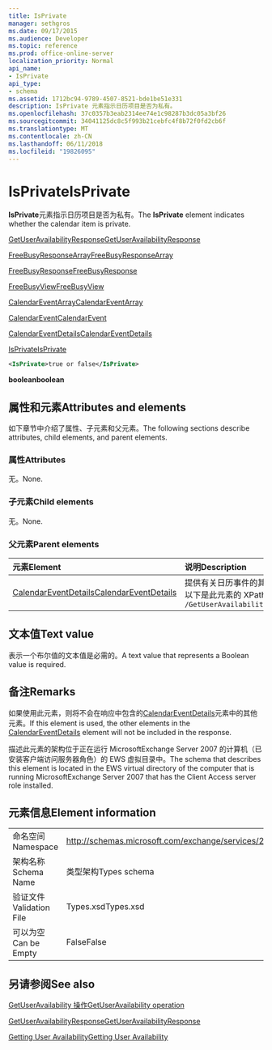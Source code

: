 ```yaml
---
title: IsPrivate
manager: sethgros
ms.date: 09/17/2015
ms.audience: Developer
ms.topic: reference
ms.prod: office-online-server
localization_priority: Normal
api_name:
- IsPrivate
api_type:
- schema
ms.assetid: 1712bc94-9789-4507-8521-bde1be51e331
description: IsPrivate 元素指示日历项目是否为私有。
ms.openlocfilehash: 37c0357b3eab2314ee74e1c98287b3dc05a3bf26
ms.sourcegitcommit: 34041125dc8c5f993b21cebfc4f8b72f0fd2cb6f
ms.translationtype: MT
ms.contentlocale: zh-CN
ms.lasthandoff: 06/11/2018
ms.locfileid: "19826095"
---
```

# <a name="isprivate"></a><span data-ttu-id="eff2b-103">IsPrivate</span><span class="sxs-lookup"><span data-stu-id="eff2b-103">IsPrivate</span></span>

<span data-ttu-id="eff2b-104">**IsPrivate**元素指示日历项目是否为私有。</span><span class="sxs-lookup"><span data-stu-id="eff2b-104">The **IsPrivate** element indicates whether the calendar item is private.</span></span> 
  
[<span data-ttu-id="eff2b-105">GetUserAvailabilityResponse</span><span class="sxs-lookup"><span data-stu-id="eff2b-105">GetUserAvailabilityResponse</span></span>](getuseravailabilityresponse.md)
  
[<span data-ttu-id="eff2b-106">FreeBusyResponseArray</span><span class="sxs-lookup"><span data-stu-id="eff2b-106">FreeBusyResponseArray</span></span>](freebusyresponsearray.md)
  
[<span data-ttu-id="eff2b-107">FreeBusyResponse</span><span class="sxs-lookup"><span data-stu-id="eff2b-107">FreeBusyResponse</span></span>](freebusyresponse.md)
  
[<span data-ttu-id="eff2b-108">FreeBusyView</span><span class="sxs-lookup"><span data-stu-id="eff2b-108">FreeBusyView</span></span>](freebusyview.md)
  
[<span data-ttu-id="eff2b-109">CalendarEventArray</span><span class="sxs-lookup"><span data-stu-id="eff2b-109">CalendarEventArray</span></span>](calendareventarray.md)
  
[<span data-ttu-id="eff2b-110">CalendarEvent</span><span class="sxs-lookup"><span data-stu-id="eff2b-110">CalendarEvent</span></span>](calendarevent.md)
  
[<span data-ttu-id="eff2b-111">CalendarEventDetails</span><span class="sxs-lookup"><span data-stu-id="eff2b-111">CalendarEventDetails</span></span>](calendareventdetails.md)
  
[<span data-ttu-id="eff2b-112">IsPrivate</span><span class="sxs-lookup"><span data-stu-id="eff2b-112">IsPrivate</span></span>](isprivate.md)
  
```xml
<IsPrivate>true or false</IsPrivate>
```

 <span data-ttu-id="eff2b-113">**boolean**</span><span class="sxs-lookup"><span data-stu-id="eff2b-113">**boolean**</span></span>
## <a name="attributes-and-elements"></a><span data-ttu-id="eff2b-114">属性和元素</span><span class="sxs-lookup"><span data-stu-id="eff2b-114">Attributes and elements</span></span>

<span data-ttu-id="eff2b-115">如下章节中介绍了属性、子元素和父元素。</span><span class="sxs-lookup"><span data-stu-id="eff2b-115">The following sections describe attributes, child elements, and parent elements.</span></span>
  
### <a name="attributes"></a><span data-ttu-id="eff2b-116">属性</span><span class="sxs-lookup"><span data-stu-id="eff2b-116">Attributes</span></span>

<span data-ttu-id="eff2b-117">无。</span><span class="sxs-lookup"><span data-stu-id="eff2b-117">None.</span></span>
  
### <a name="child-elements"></a><span data-ttu-id="eff2b-118">子元素</span><span class="sxs-lookup"><span data-stu-id="eff2b-118">Child elements</span></span>

<span data-ttu-id="eff2b-119">无。</span><span class="sxs-lookup"><span data-stu-id="eff2b-119">None.</span></span>
  
### <a name="parent-elements"></a><span data-ttu-id="eff2b-120">父元素</span><span class="sxs-lookup"><span data-stu-id="eff2b-120">Parent elements</span></span>

|<span data-ttu-id="eff2b-121">**元素**</span><span class="sxs-lookup"><span data-stu-id="eff2b-121">**Element**</span></span>|<span data-ttu-id="eff2b-122">**说明**</span><span class="sxs-lookup"><span data-stu-id="eff2b-122">**Description**</span></span>|
|:-----|:-----|
|[<span data-ttu-id="eff2b-123">CalendarEventDetails</span><span class="sxs-lookup"><span data-stu-id="eff2b-123">CalendarEventDetails</span></span>](calendareventdetails.md) <br/> |<span data-ttu-id="eff2b-124">提供有关日历事件的其他信息。</span><span class="sxs-lookup"><span data-stu-id="eff2b-124">Provides additional information about a calendar event.</span></span>  <br/> <span data-ttu-id="eff2b-125">以下是此元素的 XPath 表达式：</span><span class="sxs-lookup"><span data-stu-id="eff2b-125">The following is the XPath expression to this element:</span></span>  <br/>  `/GetUserAvailabilityResponse/FreeBusyResponseArray/FreeBusyResponse/FreeBusyView/CalendarEventArray/CalendarEvent[i]/CalendarEventDetails` <br/> |
   
## <a name="text-value"></a><span data-ttu-id="eff2b-126">文本值</span><span class="sxs-lookup"><span data-stu-id="eff2b-126">Text value</span></span>

<span data-ttu-id="eff2b-127">表示一个布尔值的文本值是必需的。</span><span class="sxs-lookup"><span data-stu-id="eff2b-127">A text value that represents a Boolean value is required.</span></span>
  
## <a name="remarks"></a><span data-ttu-id="eff2b-128">备注</span><span class="sxs-lookup"><span data-stu-id="eff2b-128">Remarks</span></span>

<span data-ttu-id="eff2b-129">如果使用此元素，则将不会在响应中包含的[CalendarEventDetails](calendareventdetails.md)元素中的其他元素。</span><span class="sxs-lookup"><span data-stu-id="eff2b-129">If this element is used, the other elements in the [CalendarEventDetails](calendareventdetails.md) element will not be included in the response.</span></span> 
  
<span data-ttu-id="eff2b-130">描述此元素的架构位于正在运行 MicrosoftExchange Server 2007 的计算机（已安装客户端访问服务器角色）的 EWS 虚拟目录中。</span><span class="sxs-lookup"><span data-stu-id="eff2b-130">The schema that describes this element is located in the EWS virtual directory of the computer that is running MicrosoftExchange Server 2007 that has the Client Access server role installed.</span></span>
  
## <a name="element-information"></a><span data-ttu-id="eff2b-131">元素信息</span><span class="sxs-lookup"><span data-stu-id="eff2b-131">Element information</span></span>

|||
|:-----|:-----|
|<span data-ttu-id="eff2b-132">命名空间</span><span class="sxs-lookup"><span data-stu-id="eff2b-132">Namespace</span></span>  <br/> |http://schemas.microsoft.com/exchange/services/2006/types  <br/> |
|<span data-ttu-id="eff2b-133">架构名称</span><span class="sxs-lookup"><span data-stu-id="eff2b-133">Schema Name</span></span>  <br/> |<span data-ttu-id="eff2b-134">类型架构</span><span class="sxs-lookup"><span data-stu-id="eff2b-134">Types schema</span></span>  <br/> |
|<span data-ttu-id="eff2b-135">验证文件</span><span class="sxs-lookup"><span data-stu-id="eff2b-135">Validation File</span></span>  <br/> |<span data-ttu-id="eff2b-136">Types.xsd</span><span class="sxs-lookup"><span data-stu-id="eff2b-136">Types.xsd</span></span>  <br/> |
|<span data-ttu-id="eff2b-137">可以为空</span><span class="sxs-lookup"><span data-stu-id="eff2b-137">Can be Empty</span></span>  <br/> |<span data-ttu-id="eff2b-138">False</span><span class="sxs-lookup"><span data-stu-id="eff2b-138">False</span></span>  <br/> |
   
## <a name="see-also"></a><span data-ttu-id="eff2b-139">另请参阅</span><span class="sxs-lookup"><span data-stu-id="eff2b-139">See also</span></span>



[<span data-ttu-id="eff2b-140">GetUserAvailability 操作</span><span class="sxs-lookup"><span data-stu-id="eff2b-140">GetUserAvailability operation</span></span>](getuseravailability-operation.md)
  
[<span data-ttu-id="eff2b-141">GetUserAvailabilityResponse</span><span class="sxs-lookup"><span data-stu-id="eff2b-141">GetUserAvailabilityResponse</span></span>](getuseravailabilityresponse.md)


[<span data-ttu-id="eff2b-142">Getting User Availability</span><span class="sxs-lookup"><span data-stu-id="eff2b-142">Getting User Availability</span></span>](http://msdn.microsoft.com/library/d4133fcb-9b0f-4e6b-aadf-a389da83516a%28Office.15%29.aspx)

